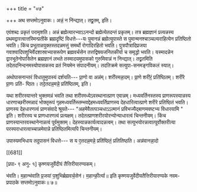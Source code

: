 +++
title = "०७"

+++
अथ सप्तमोऽनुवाकः।
अन्नं॒ न नि॑न्द्यात्। तद्व्र॒तम्, इति।

एवंशब्दः प्रकृतं परामृशति। अन्नं ब्रह्मेत्यारभ्याऽऽनन्दो ब्रह्मेत्येतदन्तं प्रकृतम्। तत्र ब्रह्मज्ञानं प्रत्यन्नस्य प्रथमद्वारत्वात्तस्मिन्प्रतीके ब्रह्मदृष्टिं विधत्ते---यः पुमानन्नं ब्रह्मेत्युपास्ते स पुमान्मनश्चाञ्चल्यराहित्येन प्रतिष्ठितो भवति। किंच प्रभूतान्नयुक्तस्तदन्नमत्तुं समर्थो रोगादिरहितो भवति। पुत्रपौत्रादिप्रजया गवाश्वादिपशुभिर्वेदशास्राभ्यासरूपेण ब्रह्मवर्चसेन तत्तद्विषयजनितकीर्या च समृद्धो भवति। यस्मादन्नेन द्वारभूतेनोपासितेन ब्रह्मज्ञानं लभते तस्मादयमुपासको गुरुमिवान्नं न निन्द्यात्। तद्व्रतमिति तदेतदनिन्दनमस्योपासकस्य व्रतं नियमेन संपादनीयम्। तदतिक्रमे सत्युपा-सनमङ्गविकलं स्यात्।

अथोपासनान्तरं विधातुमुपास्यं दर्शयति---
प्रा॒णो वा अन्न॑म्। शरी॑रमन्ना॒दम्। प्रा॒णे
शरी॑रं॒ प्रति॑ष्ठितम्। शरी॑रे प्रा॒णः प्रति॑-
ष्ठितः। तदे॒तदन्न॒मन्ने॒ प्रति॑ष्ठितम्, इति।

यथा शरीरस्यान्तरे भुक्तमन्नं भवति तथा शरीरमध्येऽवस्थानात्प्राण एवान्नम्। मध्यवर्तिनस्तस्य प्राणरूपस्यान्नस्य धारणाच्छरीरमन्नादं भोक्तृरूपं गृहमध्यवर्तिस्तम्भवद्देहमध्यवर्तिप्राणस्य देहधारित्वात्प्राणे शरीरे प्रतिष्ठितं भवति। प्राणस्य देहधारणत्वं प्राणसंवादे श्रूयते--- "अहमेवैतत्पञ्चधाऽऽत्मानं प्रविभज्यैद्बाणमवष्टभ्य विधारयामि " इति। शरीरस्य च प्राणधारणत्वं प्रत्यक्षम्। तदेतत्प्राणशरीरयोरन्योन्याधारत्वं चिन्तनीयम्। किंच प्राणस्यान्तरवस्थानेनान्नत्वं पूर्वमुक्तम्। देहस्यान्नकार्यत्वादन्नत्वम्। तथा सत्युभयोरन्नत्वात्पूर्वोक्तरीत्या परस्पराधारत्वाच्चान्नमेवान्ने प्रतिष्ठितमित्यपि चिन्तनीयम्।

उपास्यमभिधाय तदुपासनं विधत्ते---
स य ए॒तदन्न॒मन्ने॒ प्रति॑ष्ठितं॒ प्रतितिष्ठति। अन्न॑वानन्ना॒दो

[[681]]

[प्रपा॰ ९ अनु॰ १] कृष्णयजुर्वेदीयं तैत्तिरीयारण्यकम्।

भ॑वति। म॒हान्भ॑वाति प्र॒जया॑ प॒शुभिर्ब्रह्मवर्च॒सेन॑। म॒हान्की॒र्त्या॥
इति कृष्णयजुर्वेदीयतैत्तिरीयारण्यके नवम-
प्रपाठके सप्तमोऽनुवाकः॥ ७॥
